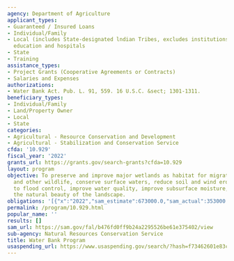 ```yaml
---
agency: Department of Agriculture
applicant_types:
- Guaranteed / Insured Loans
- Individual/Family
- Local (includes State-designated lndian Tribes, excludes institutions of higher
  education and hospitals
- State
- Training
assistance_types:
- Project Grants (Cooperative Agreements or Contracts)
- Salaries and Expenses
authorizations:
- Water Bank Act. Pub. L. 91, 559. 16 U.S.C. &sect; 1301-1311.
beneficiary_types:
- Individual/Family
- Land/Property Owner
- Local
- State
categories:
- Agricultural - Resource Conservation and Development
- Agricultural - Stabilization and Conservation Service
cfda: '10.929'
fiscal_year: '2022'
grants_url: https://grants.gov/search-grants?cfda=10.929
layout: program
objective: To preserve and improve major wetlands as habitat for migratory waterfowl
  and other wildlife, conserve surface waters, reduce soil and wind erosion, contribute
  to flood control, improve water quality, improve subsurface moisture, and enhance
  the natural beauty of the landscape.
obligations: '[{"x":"2022","sam_estimate":673000.0,"sam_actual":353000.0,"usa_spending_actual":16270.0},{"x":"2023","sam_estimate":680000.0,"sam_actual":0.0,"usa_spending_actual":20175.0},{"x":"2024","sam_estimate":489000.0,"sam_actual":0.0,"usa_spending_actual":-14313.0}]'
permalink: /program/10.929.html
popular_name: ''
results: []
sam_url: https://sam.gov/fal/b476fd0ff9b24a2295526be61e375402/view
sub-agency: Natural Resources Conservation Service
title: Water Bank Program
usaspending_url: https://www.usaspending.gov/search/?hash=f73462601e83cf55c3822dc1ce5ea8ba
---
```


